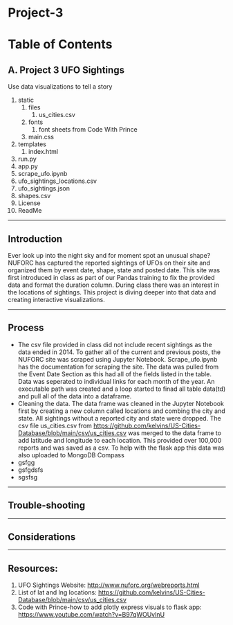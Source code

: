 # Project-3

# Table of Contents

## A. Project 3 UFO Sightings
Use data visualizations to tell a story

1. static
    1. files
       1. us_cities.csv
    2. fonts
       1. font sheets from Code With Prince
    3. main.css
2. templates
    1. index.html
3. run.py
4. app.py
5. scrape_ufo.ipynb
6. ufo_sightings_locations.csv
7. ufo_sightings.json
8. shapes.csv
9. License
10. ReadMe

-----------
## Introduction

  Ever look up into the night sky and for moment spot an unusual shape? NUFORC has captured the reported sightings of UFOs on their site and organized them by event date, shape, state and posted date. This site was first introduced in class as part of our Pandas training to fix the provided data and format the duration column. During class there was an interest in the locations of sightings. This project is diving deeper into that data and creating interactive visualizations.

-----------
## Process

  - The csv file provided in class did not include recent sightings as the data ended in 2014. To gather all of the current and previous posts, the NUFORC site was scraped using Jupyter Notebook. Scrape_ufo.ipynb has the documentation for scraping the site. The data was pulled from the Event Date Section as this had all of the fields listed in the table. Data was seperated to individual links for each month of the year. An executable path was created and a loop started to finad all table data(td) and pull all of the data into a dataframe.
  - Cleaning the data. The data frame was cleaned in the Jupyter Notebook first by creating a new column called locations and combing the city and state. All sightings without a reported city and state were dropped. The csv file us_cities.csv from https://github.com/kelvins/US-Cities-Database/blob/main/csv/us_cities.csv was merged to the data frame to add latitude and longitude to each location. This provided over 100,000 reports and was saved as a csv. To help with the flask app this data was also uploaded to MongoDB Compass
  - gsfgg
  - gsfgdsfs
  - sgsfsg

-----------
## Trouble-shooting

-----------
## Considerations

-----------

## Resources:
1. UFO Sightings Website: http://www.nuforc.org/webreports.html
2. List of lat and lng locations: https://github.com/kelvins/US-Cities-Database/blob/main/csv/us_cities.csv
3. Code with Prince-how to add plotly express visuals to flask app: https://www.youtube.com/watch?v=B97qWOUvlnU
